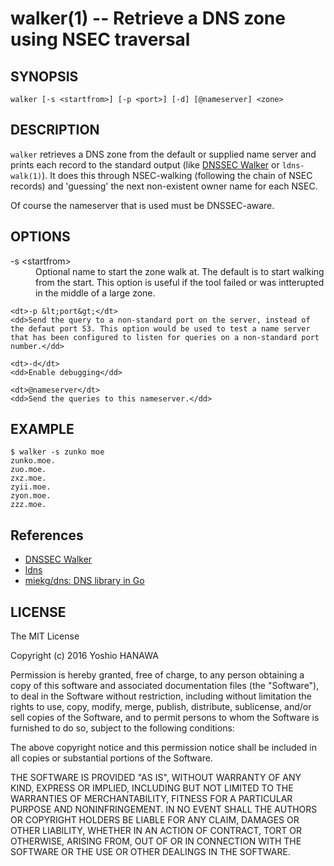 walker(1) -- Retrieve a DNS zone using NSEC traversal
=================

## SYNOPSIS

`walker [-s <startfrom>] [-p <port>] [-d] [@nameserver] <zone>`

## DESCRIPTION

`walker` retrieves a DNS zone from the default or supplied name server and prints each record to the standard output (like [DNSSEC Walker](https://josefsson.org/walker/) or `ldns-walk(1)`). It does this through NSEC-walking (following the chain of NSEC records) and 'guessing' the next non-existent owner name for each NSEC.

Of course the nameserver that is used must be DNSSEC-aware.

## OPTIONS

<dl>
    <dt>-s &lt;startfrom&gt;</dt>
    <dd>Optional name to start the zone walk at.  The default is to start walking from the start.  This option is useful if the tool failed or was intterupted in the middle of a large zone.</dd>

    <dt>-p &lt;port&gt;</dt>
    <dd>Send the query to a non-standard port on the server, instead of the defaut port 53. This option would be used to test a name server that has been configured to listen for queries on a non-standard port number.</dd>

    <dt>-d</dt>
    <dd>Enable debugging</dd>

    <dt>@nameserver</dt>
    <dd>Send the queries to this nameserver.</dd>
</dl>


## EXAMPLE

```
$ walker -s zunko moe
zunko.moe.
zuo.moe.
zxz.moe.
zyii.moe.
zyon.moe.
zzz.moe.
```

## References

* [DNSSEC Walker](https://josefsson.org/walker/)
* [ldns](http://www.nlnetlabs.nl/projects/ldns/)
* [miekg/dns: DNS library in Go](https://github.com/miekg/dns)


## LICENSE

The MIT License

Copyright (c) 2016 Yoshio HANAWA

Permission is hereby granted, free of charge, to any person obtaining a copy of this software and associated documentation files (the "Software"), to deal in the Software without restriction, including without limitation the rights to use, copy, modify, merge, publish, distribute, sublicense, and/or sell copies of the Software, and to permit persons to whom the Software is furnished to do so, subject to the following conditions:

The above copyright notice and this permission notice shall be included in all copies or substantial portions of the Software.

THE SOFTWARE IS PROVIDED "AS IS", WITHOUT WARRANTY OF ANY KIND, EXPRESS OR IMPLIED, INCLUDING BUT NOT LIMITED TO THE WARRANTIES OF MERCHANTABILITY, FITNESS FOR A PARTICULAR PURPOSE AND NONINFRINGEMENT. IN NO EVENT SHALL THE AUTHORS OR COPYRIGHT HOLDERS BE LIABLE FOR ANY CLAIM, DAMAGES OR OTHER LIABILITY, WHETHER IN AN ACTION OF CONTRACT, TORT OR OTHERWISE, ARISING FROM, OUT OF OR IN CONNECTION WITH THE SOFTWARE OR THE USE OR OTHER DEALINGS IN THE SOFTWARE.
